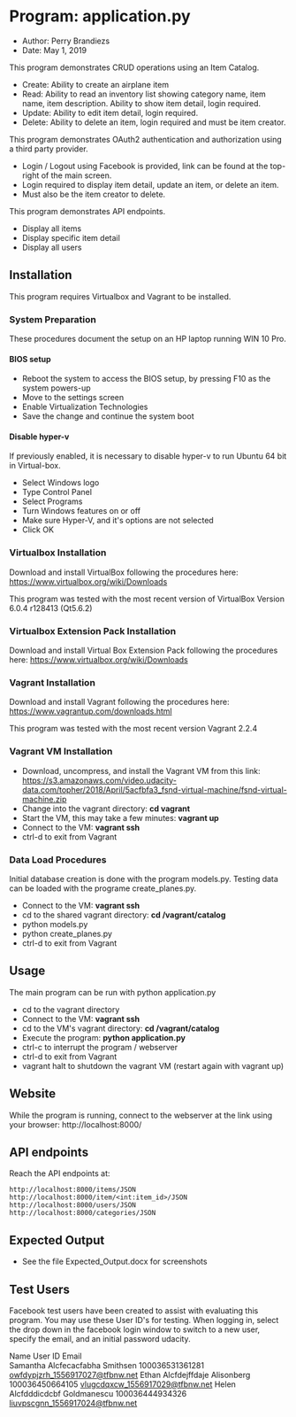 # Program: application.py 
* Author: Perry Brandiezs
* Date: May 1, 2019


This program demonstrates CRUD operations using an Item Catalog.

*   Create: Ability to create an airplane item
*   Read:   Ability to read an inventory list showing category name, item name, item description.  Ability to show item detail, login required.
*   Update: Ability to edit item detail, login required.
*   Delete: Ability to delete an item, login required and must be item creator.

This program demonstrates OAuth2 authentication and authorization using a third party provider.
*   Login / Logout using Facebook is provided, link can be found at the top-right of the main screen.
*   Login required to display item detail, update an item, or delete an item.
*   Must also be the item creator to delete.

This program demonstrates API endpoints.
*   Display all items
*   Display specific item detail
*   Display all users


## Installation 
This program requires Virtualbox and Vagrant to be installed.

### System Preparation
These procedures document the setup on an HP laptop running WIN 10 Pro.

#### BIOS setup
* Reboot the system to access the BIOS setup, by pressing F10 as the system powers-up
* Move to the settings screen
* Enable Virtualization Technologies
* Save the change and continue the system boot
#### Disable hyper-v
If previously enabled, it is necessary to disable hyper-v to run Ubuntu 64 bit in Virtual-box.
* Select Windows logo
* Type Control Panel
* Select Programs
* Turn Windows features on or off
* Make sure Hyper-V, and it's options are not selected
* Click OK
### Virtualbox Installation
Download and install VirtualBox following the procedures here:
https://www.virtualbox.org/wiki/Downloads

This program was tested with the most recent version of VirtualBox Version 6.0.4 r128413 (Qt5.6.2)
### Virtualbox Extension Pack Installation
Download and install Virtual Box Extension Pack following the procedures here:
https://www.virtualbox.org/wiki/Downloads
### Vagrant Installation
Download and install Vagrant following the procedures here:
https://www.vagrantup.com/downloads.html

This program was tested with the most recent version Vagrant 2.2.4
### Vagrant VM Installation
* Download, uncompress, and install the Vagrant VM from this link:
https://s3.amazonaws.com/video.udacity-data.com/topher/2018/April/5acfbfa3_fsnd-virtual-machine/fsnd-virtual-machine.zip
* Change into the vagrant directory: **cd vagrant**
* Start the VM, this may take a few minutes: **vagrant up**
* Connect to the VM: **vagrant ssh**
* ctrl-d to exit from Vagrant
### Data Load Procedures
Initial database creation is done with the program models.py.  Testing data can be loaded with the programe create_planes.py.
* Connect to the VM: **vagrant ssh**
* cd to the shared vagrant directory: **cd /vagrant/catalog**
* python models.py
* python create_planes.py
* ctrl-d to exit from Vagrant
## Usage
The main program can be run with python application.py
* cd to the vagrant directory
* Connect to the VM: **vagrant ssh**
* cd to the VM's vagrant directory: **cd /vagrant/catalog**
* Execute the program: **python application.py**
* ctrl-c to interrupt the program / webserver
* ctrl-d to exit from Vagrant
* vagrant halt to shutdown the vagrant VM (restart again with vagrant up)
## Website
While the program is running, connect to the webserver at the link using your browser:
http://localhost:8000/
## API endpoints
Reach the API endpoints at:
```
http://localhost:8000/items/JSON
http://localhost:8000/item/<int:item_id>/JSON
http://localhost:8000/users/JSON
http://localhost:8000/categories/JSON
```
## Expected Output
* See the file Expected_Output.docx for screenshots
## Test Users
Facebook test users have been created to assist with evaluating this program.  You may use these User ID's for testing.
When logging in, select the drop down in the facebook login window to switch to a new user, specify the email, and
an initial password udacity.

Name                            User ID	        Email	
Samantha Alcfecacfabha Smithsen	100036531361281	owfdypjzrh_1556917027@tfbnw.net
Ethan Alcfdejffdaje Alisonberg	100036450664105	vlugcdqxcw_1556917029@tfbnw.net
Helen Alcfdddicdcbf Goldmanescu	100036444934326	liuvpscgnn_1556917024@tfbnw.net
